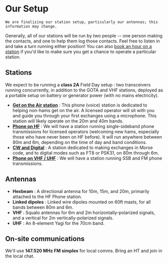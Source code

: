 # Our Setup

```{important}
We are finalizing our station setup, particularly our antennas; this information may change.
```

Generally, all of our stations will be run by two people -- one person making the contacts, and one to help them log those contacts. Feel free to listen in and take a turn running either position! You can also [book an hour on a station](../social/signup) if you'd like to make sure you get a chance to operate a particular station.

## Stations

We expect to be running a **class 2A** Field Day setup : two transceivers running concurrently, in addition to the GOTA and VHF stations, deployed as a portable setup on battery or generator power (with no mains electricity).

- **<a href="https://seattleradio-gota.youcanbook.me" target="_blank">Get on the Air station</a>** : This phone (voice) station is dedicated to helping non-hams get on the air. A licensed operator will sit with you and guide you through your first exchanges using a microphone. This station will likely operate on the 20m and 40m bands.
- **<a href="https://seattleradio-voice.youcanbook.me" target="_blank">Phone on HF</a>** : We will have a station running single-sideband phone transmissions for licensed operators (welcoming new hams, especially those who have never been on HF before). It will run anywhere between 80m and 6m, depending on the time of day and band conditions.
- **<a href="https://seattleradio-cw-digital.youcanbook.me" target="_blank">CW and Digital</a>** : A station dedicated to making exchanges in Morse code, and to digital modes such as FT8 or PSK31, on 80m through 6m.
- **<a href="https://seattleradio-vhf-uhf.youcanbook.me" target="_blank">Phone on VHF / UHF</a>** : We will have a station running SSB and FM phone transmissions.


## Antennas

- **Hexbeam** : A directional antenna for 10m, 15m, and 20m, primarily attached to the HF Phone station.
- **Linked dipoles** : Linked wire dipoles mounted on 60ft masts, for all bands between 80m and 6m.
- **VHF** : Squalo antennas for 6m and 2m horizontally-polarized signals, and a vertical for 2m vertically-polarized signals.
- **UHF** : An 8-element Yagi for the 70cm band.

## On-site communications

We'll use **147.520 MHz FM simplex** for local comms. Bring an HT and join in the local chat.
